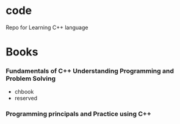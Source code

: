 # code
Repo for Learning C++ language 
# Books 
### Fundamentals of C++ Understanding Programming and Problem Solving 
 - chbook
 - reserved
### Programming principals and Practice using C++
